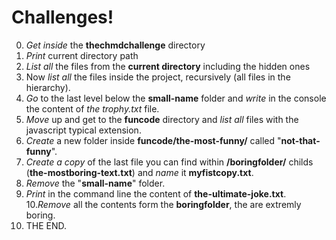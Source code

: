 # Challenges!

0. _Get inside_ the **thechmdchallenge** directory
1. _Print_ current directory path
2. _List all_ the files from the **current directory** including the hidden ones
3. Now _list all_ the files inside the project, recursively (all files in the hierarchy).
4. _Go_ to the last level below the **small-name** folder and _write_ in the console the content of *the trophy.txt* file.
5. _Move_ up and get to the **funcode** directory and _list all_ files with the javascript typical extension.
6. _Create_ a new folder inside **funcode/the-most-funny/** called "**not-that-funny**".
7. _Create a copy_ of the last file you can find within **/boringfolder/** childs (**the-mostboring-text.txt**) and _name_ it **myfistcopy.txt**.
8. _Remove_ the "**small-name**" folder. 
9. _Print_ in the command line the content of **the-ultimate-joke.txt**.
10._Remove_ all the contents form the **boringfolder**, the are extremly boring.
11. THE END.
